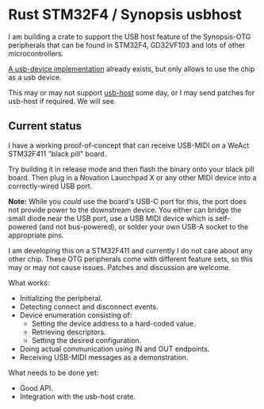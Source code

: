 # Rust STM32F4 / Synopsis usbhost

I am building a crate to support the USB host feature of the Synopsis-OTG peripherals
that can be found in STM32F4, GD32VF103 and lots of other microcontrollers.

[A usb-device implementation](https://crates.io/crates/synopsys-usb-otg) already exists,
but only allows to use the chip as a usb device.

This may or may not support [usb-host](https://crates.io/crates/usb-host) some day,
or I may send patches for usb-host if required. We will see.

## Current status

I have a working proof-of-concept that can receive USB-MIDI on a WeAct STM32F411 "black
pill" board.

Try building it in release mode and then flash the binary onto your black pill board. Then
plug in a Novation Launchpad X or any other MIDI device into a correctly-wired USB port.

**Note:** While you *could* use the board's USB-C port for this, the port does not provide
power to the downstream device. You either can bridge the small diode near the USB port,
use a USB MIDI device which is self-powered (and not bus-powered), or solder your own USB-A
socket to the appropriate pins.

I am developing this on a STM32F411 and currently I do not care
about any other chip. These OTG peripherals come with different feature sets, so this
may or may not cause issues. Patches and discussion are welcome.

What works:

  - Initializing the peripheral.
  - Detecting connect and disconnect events.
  - Device enumeration consisting of:
    - Setting the device address to a hard-coded value.
    - Retrieving descriptors.
    - Setting the desired configuration.
  - Doing actual communication using IN and OUT endpoints.
  - Receiving USB-MIDI messages as a demonstration.

What needs to be done yet:

  - Good API.
  - Integration with the usb-host crate.


